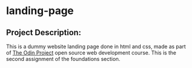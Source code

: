 # landing-page

## Project Description:   

This is a dummy website landing page done in html and css, made as part of [The Odin Project](https://www.theodinproject.com) open source web development course. This is the second assignment of the foundations section.   

